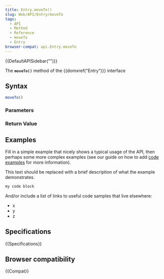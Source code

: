 ```yaml
---
title: Entry.moveTo()
slug: Web/API/Entry/moveTo
tags:
  - API
  - Method
  - Reference
  - moveTo
  - Entry
browser-compat: api.Entry.moveTo
---
```

{{DefaultAPISidebar("")}}

The **`moveTo()`** method of the {{domxref("Entry")}} interface 

## Syntax

```js
moveTo()
```

### Parameters



### Return Value



## Examples

Fill in a simple example that nicely shows a typical usage of the API, then perhaps some more complex examples (see our guide on how to add [code examples](/en-US/docs/MDN/Contribute/Structures/Code_examples) for more information).

This text should be replaced with a brief description of what the example demonstrates.

```js
my code block
```

And/or include a list of links to useful code samples that live elsewhere:

*   x
*   y
*   z

## Specifications

{{Specifications}}

## Browser compatibility

{{Compat}}


